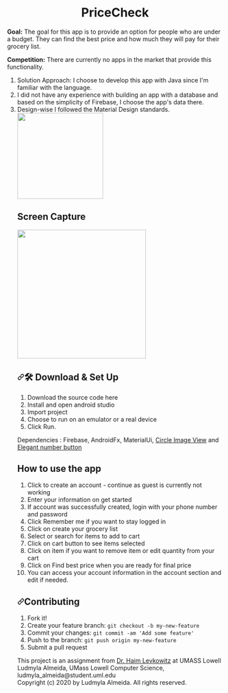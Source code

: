 <h1 align="center">
  PriceCheck
</h1>
<p><b>Goal:</b> The goal for this app is to provide an option for people who are under a budget. They can find the best price and how much they will pay for their grocery list.</p>

<p><b>Competition:</b> There are currently no apps in the market that provide this functionality.</p>

<ol>
<li>Solution Approach:</b> I choose to develop this app with Java since I'm familiar with the language.</li>
<li>I did not have any experience with building an app with a database and based on the simplicity of Firebase, I choose the app's data there.</li>
<li>Design-wise I followed the Material Design standards.</li>

<img width="200" src="https://raw.githubusercontent.com/ludmylaalmeida/PriceCheckApp/main/app/src/main/res/drawable/logo.png" >

<h2>Screen Capture</h2>
<img width="300" src="https://raw.githubusercontent.com/ludmylaalmeida/PriceCheckApp/main/screen-1.png" >

<h2><a id="user-content--installation--set-up" class="anchor" aria-hidden="true" href="#-installation--set-up"><svg class="octicon octicon-link" viewBox="0 0 16 16" version="1.1" width="16" height="16" aria-hidden="true"><path fill-rule="evenodd" d="M7.775 3.275a.75.75 0 001.06 1.06l1.25-1.25a2 2 0 112.83 2.83l-2.5 2.5a2 2 0 01-2.83 0 .75.75 0 00-1.06 1.06 3.5 3.5 0 004.95 0l2.5-2.5a3.5 3.5 0 00-4.95-4.95l-1.25 1.25zm-4.69 9.64a2 2 0 010-2.83l2.5-2.5a2 2 0 012.83 0 .75.75 0 001.06-1.06 3.5 3.5 0 00-4.95 0l-2.5 2.5a3.5 3.5 0 004.95 4.95l1.25-1.25a.75.75 0 00-1.06-1.06l-1.25 1.25a2 2 0 01-2.83 0z"></path></svg></a><g-emoji class="g-emoji" alias="hammer_and_wrench" fallback-src="https://github.githubassets.com/images/icons/emoji/unicode/1f6e0.png">🛠</g-emoji> Download &amp; Set Up</h2>

<ol>
<li>Download the source code here</li>
<li>Install and open android studio</code></li>
<li>Import project</code></li>
<li>Choose to run on an emulator or a real device</code></li>
<li>Click Run.</li>
</ol>

<p>Dependencies : Firebase, AndroidFx, MaterialUi, 
<a href="https://github.com/hdodenhof/CircleImageView" target="_blank">Circle Image View</a> and
<a href="https://github.com/ashik94vc/ElegantNumberButton" target="_blank">Elegant number button</a></p>

<h2>How to use the app</h2>


<ol>
<li>Click to create an account - continue as guest is currently not working</li>
<li>Enter your information on get started</code></li>
<li>If account was successfully created, login with your phone number and password</code></li>
<li>Click Remember me if you want to stay logged in</code></li>
<li>Click on create your grocery list</li>
<li>Select or search for items to add to cart</li>
<li>Click on cart button to see items selected</li>
<li>Click on item if you want to remove item or edit quantity from your cart</li>
<li>Click on Find best price when you are ready for final price</li>
<li>You can access your account information in the account section and edit if needed.</li>
</ol>

<h2><a id="user-content-contributing" class="anchor" aria-hidden="true" href="#contributing"><svg class="octicon octicon-link" viewBox="0 0 16 16" version="1.1" width="16" height="16" aria-hidden="true"><path fill-rule="evenodd" d="M7.775 3.275a.75.75 0 001.06 1.06l1.25-1.25a2 2 0 112.83 2.83l-2.5 2.5a2 2 0 01-2.83 0 .75.75 0 00-1.06 1.06 3.5 3.5 0 004.95 0l2.5-2.5a3.5 3.5 0 00-4.95-4.95l-1.25 1.25zm-4.69 9.64a2 2 0 010-2.83l2.5-2.5a2 2 0 012.83 0 .75.75 0 001.06-1.06 3.5 3.5 0 00-4.95 0l-2.5 2.5a3.5 3.5 0 004.95 4.95l1.25-1.25a.75.75 0 00-1.06-1.06l-1.25 1.25a2 2 0 01-2.83 0z"></path></svg></a>Contributing</h2>

<ol>
<li>Fork it!</li>
<li>Create your feature branch: <code>git checkout -b my-new-feature</code></li>
<li>Commit your changes: <code>git commit -am 'Add some feature'</code></li>
<li>Push to the branch: <code>git push origin my-new-feature</code></li>
<li>Submit a pull request</li>
</ol>


<p>This project is an assignment from <a href="https://www.uml.edu/sciences/computer-science/faculty/adams-david.aspx" target="_blank">Dr. Haim Levkowitz</a> at UMASS Lowell</br>
 Ludmyla Almeida, UMass Lowell Computer Science, ludmyla_almeida@student.uml.edu</br>
 Copyright (c) 2020 by Ludmyla Almeida. All rights reserved.</p>
